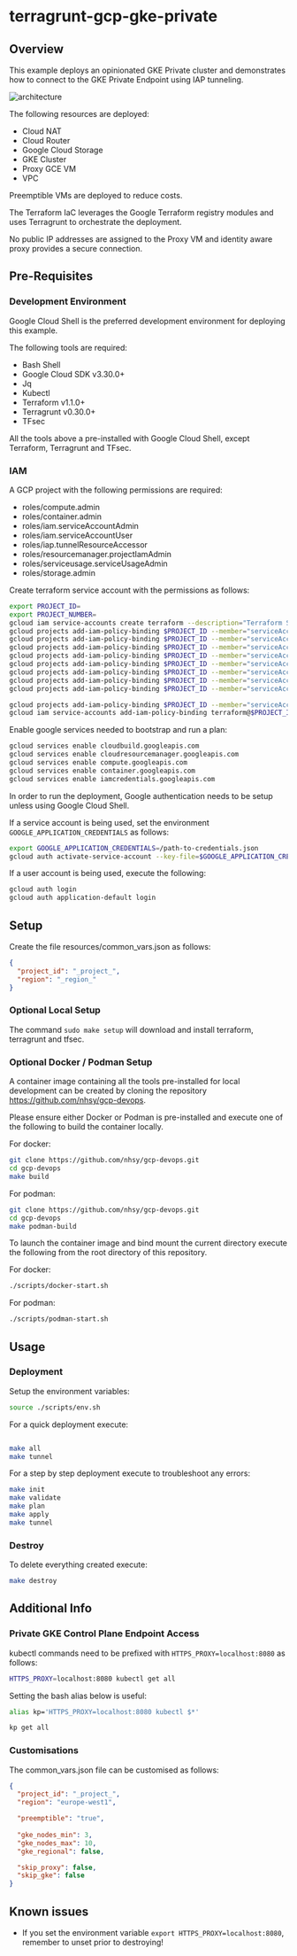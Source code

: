 # terragrunt-gcp-gke-private

## Overview
This example deploys an opinionated GKE Private cluster and demonstrates how to connect to the GKE Private Endpoint using IAP tunneling.

![architecture](docs/architecture.png)

The following resources are deployed:

- Cloud NAT
- Cloud Router
- Google Cloud Storage
- GKE Cluster
- Proxy GCE VM
- VPC

Preemptible VMs are deployed to reduce costs.

The Terraform IaC leverages the Google Terraform registry modules and uses Terragrunt to orchestrate the deployment.

No public IP addresses are assigned to the Proxy VM and identity aware proxy provides a secure connection. 

## Pre-Requisites
### Development Environment
Google Cloud Shell is the preferred development environment for deploying this example.

The following tools are required:
- Bash Shell
- Google Cloud SDK v3.30.0+
- Jq
- Kubectl
- Terraform v1.1.0+
- Terragrunt v0.30.0+
- TFsec

All the tools above a pre-installed with Google Cloud Shell, except Terraform, Terragrunt and TFsec.

### IAM
A GCP project with the following permissions are required:

- roles/compute.admin
- roles/container.admin
- roles/iam.serviceAccountAdmin
- roles/iam.serviceAccountUser
- roles/iap.tunnelResourceAccessor 
- roles/resourcemanager.projectIamAdmin
- roles/serviceusage.serviceUsageAdmin
- roles/storage.admin

Create terraform service account with the permissions as follows:
```bash
export PROJECT_ID=
export PROJECT_NUMBER=
gcloud iam service-accounts create terraform --description="Terraform Service Account" --display-name="terraform"
gcloud projects add-iam-policy-binding $PROJECT_ID --member="serviceAccount:terraform@$PROJECT_ID.iam.gserviceaccount.com" --role="roles/compute.admin"
gcloud projects add-iam-policy-binding $PROJECT_ID --member="serviceAccount:terraform@$PROJECT_ID.iam.gserviceaccount.com" --role="roles/container.admin"
gcloud projects add-iam-policy-binding $PROJECT_ID --member="serviceAccount:terraform@$PROJECT_ID.iam.gserviceaccount.com" --role="roles/iam.serviceAccountAdmin"
gcloud projects add-iam-policy-binding $PROJECT_ID --member="serviceAccount:terraform@$PROJECT_ID.iam.gserviceaccount.com" --role="roles/iam.serviceAccountUser"
gcloud projects add-iam-policy-binding $PROJECT_ID --member="serviceAccount:terraform@$PROJECT_ID.iam.gserviceaccount.com" --role="roles/iap.tunnelResourceAccessor"
gcloud projects add-iam-policy-binding $PROJECT_ID --member="serviceAccount:terraform@$PROJECT_ID.iam.gserviceaccount.com" --role="roles/resourcemanager.projectIamAdmin"
gcloud projects add-iam-policy-binding $PROJECT_ID --member="serviceAccount:terraform@$PROJECT_ID.iam.gserviceaccount.com" --role="roles/serviceusage.serviceUsageAdmin"
gcloud projects add-iam-policy-binding $PROJECT_ID --member="serviceAccount:terraform@$PROJECT_ID.iam.gserviceaccount.com" --role="roles/storage.admin"

gcloud projects add-iam-policy-binding $PROJECT_ID --member="serviceAccount:$PROJECT_NUMBER@cloudbuild.gserviceaccount.com" --role="roles/iam.serviceAccountUser"
gcloud iam service-accounts add-iam-policy-binding terraform@$PROJECT_ID.iam.gserviceaccount.com --member="serviceAccount:$PROJECT_NUMBER@cloudbuild.gserviceaccount.com" --role="roles/iam.serviceAccountTokenCreator"
```

Enable google services needed to bootstrap and run a plan:
```bash
gcloud services enable cloudbuild.googleapis.com
gcloud services enable cloudresourcemanager.googleapis.com
gcloud services enable compute.googleapis.com
gcloud services enable container.googleapis.com
gcloud services enable iamcredentials.googleapis.com
```

In order to run the deployment, Google authentication needs to be setup unless using Google Cloud Shell.

If a service account is being used, set the environment `GOOGLE_APPLICATION_CREDENTIALS` as follows:
```bash
export GOOGLE_APPLICATION_CREDENTIALS=/path-to-credentials.json
gcloud auth activate-service-account --key-file=$GOOGLE_APPLICATION_CREDENTIALS
````

If a user account is being used, execute the following:
```bash
gcloud auth login
gcloud auth application-default login
````

## Setup
Create the file resources/common_vars.json as follows:
```json
{
  "project_id": "_project_",
  "region": "_region_"
}
```
### Optional Local Setup 
The command `sudo make setup` will download and install terraform, terragrunt and tfsec.

### Optional Docker / Podman Setup
A container image containing all the tools pre-installed for local development can be created by cloning the repository https://github.com/nhsy/gcp-devops.

Please ensure either Docker or Podman is pre-installed and execute one of the following to build the container locally.

For docker:
```bash
git clone https://github.com/nhsy/gcp-devops.git
cd gcp-devops
make build
```
For podman:
```bash
git clone https://github.com/nhsy/gcp-devops.git
cd gcp-devops
make podman-build
```

To launch the container image and bind mount the current directory execute the following from the root directory of this repository.

For docker:
```bash
./scripts/docker-start.sh
```
For podman:
```bash
./scripts/podman-start.sh
```

## Usage
### Deployment
Setup the environment variables:
```bash
source ./scripts/env.sh
```

For a quick deployment execute:
```bash

make all
make tunnel
```

For a step by step deployment execute to troubleshoot any errors:
```bash
make init
make validate
make plan
make apply
make tunnel
```

### Destroy
To delete everything created execute:
```bash
make destroy
```

## Additional Info
### Private GKE Control Plane Endpoint Access
kubectl commands need to be prefixed with `HTTPS_PROXY=localhost:8080` as follows: 
```bash
HTTPS_PROXY=localhost:8080 kubectl get all
```

Setting the bash alias below is useful:
```bash
alias kp='HTTPS_PROXY=localhost:8080 kubectl $*'

kp get all
```

### Customisations

The common_vars.json file can be customised as follows:
```json
{
  "project_id": "_project_",
  "region": "europe-west1",

  "preemptible": "true",
 
  "gke_nodes_min": 3,
  "gke_nodes_max": 10,
  "gke_regional": false,

  "skip_proxy": false,
  "skip_gke": false
}
```

## Known issues
* If you set the environment variable `export HTTPS_PROXY=localhost:8080`, remember to unset prior to destroying!
